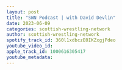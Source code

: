 ```yaml
---
layout: post
title: "SWN Podcast | with David Devlin"
date: 2023-06-09
categories: scottish-wrestling-network
author: scottish-wrestling-network
spotify_track_id: 360l1xdbczE0IKZxgjPdeo
youtube_video_id: 
apple_track_id: 1000616305417
youtube_metadata: 
---
```

